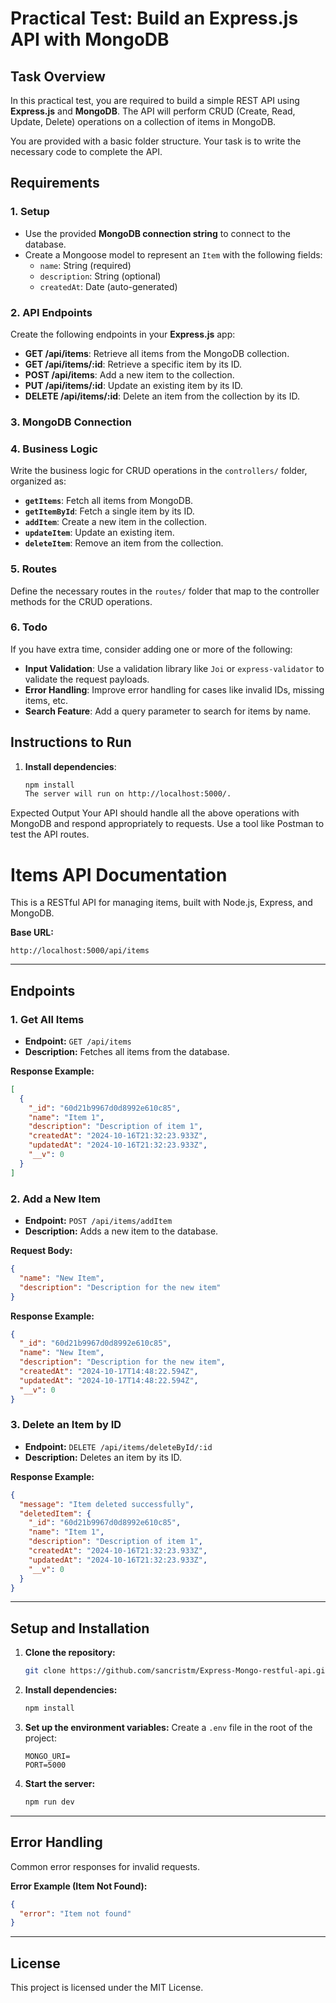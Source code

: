 # Practical Test: Build an Express.js API with MongoDB

## Task Overview

In this practical test, you are required to build a simple REST API using **Express.js** and **MongoDB**. The API will perform CRUD (Create, Read, Update, Delete) operations on a collection of items in MongoDB.

You are provided with a basic folder structure. Your task is to write the necessary code to complete the API.

## Requirements

### 1. Setup

- Use the provided **MongoDB connection string** to connect to the database.
- Create a Mongoose model to represent an `Item` with the following fields:
  - `name`: String (required)
  - `description`: String (optional)
  - `createdAt`: Date (auto-generated)

### 2. API Endpoints

Create the following endpoints in your **Express.js** app:

- **GET /api/items**: Retrieve all items from the MongoDB collection.
- **GET /api/items/:id**: Retrieve a specific item by its ID.
- **POST /api/items**: Add a new item to the collection.
- **PUT /api/items/:id**: Update an existing item by its ID.
- **DELETE /api/items/:id**: Delete an item from the collection by its ID.

### 3. MongoDB Connection

### 4. Business Logic

Write the business logic for CRUD operations in the `controllers/` folder, organized as:

- **`getItems`**: Fetch all items from MongoDB.
- **`getItemById`**: Fetch a single item by its ID.
- **`addItem`**: Create a new item in the collection.
- **`updateItem`**: Update an existing item.
- **`deleteItem`**: Remove an item from the collection.

### 5. Routes

Define the necessary routes in the `routes/` folder that map to the controller methods for the CRUD operations.

### 6. Todo

If you have extra time, consider adding one or more of the following:

- **Input Validation**: Use a validation library like `Joi` or `express-validator` to validate the request payloads.
- **Error Handling**: Improve error handling for cases like invalid IDs, missing items, etc.
- **Search Feature**: Add a query parameter to search for items by name.

## Instructions to Run

1. **Install dependencies**:
   ```bash
   npm install
   The server will run on http://localhost:5000/.
   ```

Expected Output
Your API should handle all the above operations with MongoDB and respond appropriately to requests. Use a tool like Postman to test the API routes.

# Items API Documentation

This is a RESTful API for managing items, built with Node.js, Express, and MongoDB.

**Base URL:**

```
http://localhost:5000/api/items
```

---

## **Endpoints**

### 1. Get All Items

- **Endpoint:** `GET /api/items`
- **Description:** Fetches all items from the database.

**Response Example:**

```json
[
  {
    "_id": "60d21b9967d0d8992e610c85",
    "name": "Item 1",
    "description": "Description of item 1",
    "createdAt": "2024-10-16T21:32:23.933Z",
    "updatedAt": "2024-10-16T21:32:23.933Z",
    "__v": 0
  }
]
```

### 2. Add a New Item

- **Endpoint:** `POST /api/items/addItem`
- **Description:** Adds a new item to the database.

**Request Body:**

```json
{
  "name": "New Item",
  "description": "Description for the new item"
}
```

**Response Example:**

```json
{
  "_id": "60d21b9967d0d8992e610c85",
  "name": "New Item",
  "description": "Description for the new item",
  "createdAt": "2024-10-17T14:48:22.594Z",
  "updatedAt": "2024-10-17T14:48:22.594Z",
  "__v": 0
}
```

### 3. Delete an Item by ID

- **Endpoint:** `DELETE /api/items/deleteById/:id`
- **Description:** Deletes an item by its ID.

**Response Example:**

```json
{
  "message": "Item deleted successfully",
  "deletedItem": {
    "_id": "60d21b9967d0d8992e610c85",
    "name": "Item 1",
    "description": "Description of item 1",
    "createdAt": "2024-10-16T21:32:23.933Z",
    "updatedAt": "2024-10-16T21:32:23.933Z",
    "__v": 0
  }
}
```

---

## **Setup and Installation**

1. **Clone the repository:**

   ```bash
   git clone https://github.com/sancristm/Express-Mongo-restful-api.git
   ```

2. **Install dependencies:**

   ```bash
   npm install
   ```

3. **Set up the environment variables:**
   Create a `.env` file in the root of the project:

   ```env
   MONGO_URI=
   PORT=5000
   ```

4. **Start the server:**
   ```bash
   npm run dev
   ```

---

## **Error Handling**

Common error responses for invalid requests.

**Error Example (Item Not Found):**

```json
{
  "error": "Item not found"
}
```

---

## License

This project is licensed under the MIT License.
